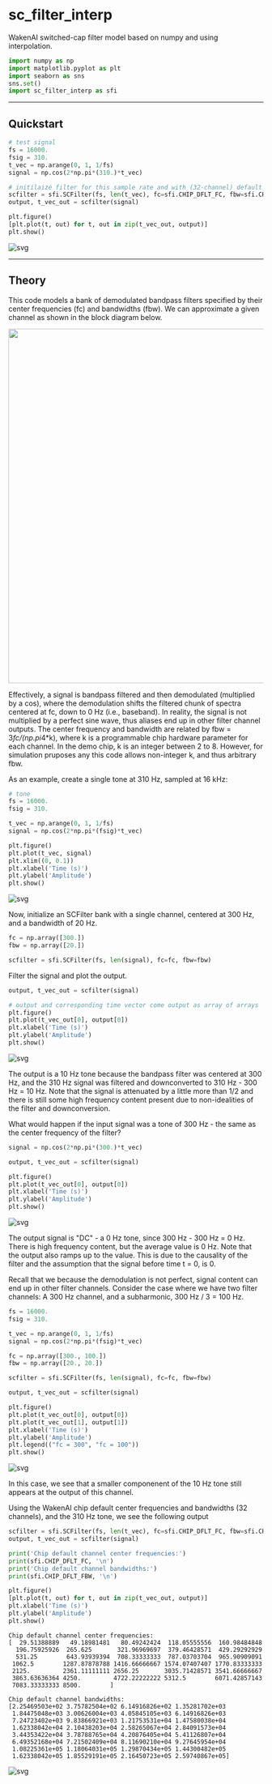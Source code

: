 # sc_filter_interp
WakenAI switched-cap filter model based on numpy and using interpolation.


```python
import numpy as np
import matplotlib.pyplot as plt
import seaborn as sns
sns.set()
import sc_filter_interp as sfi
```

___
## Quickstart


```python
# test signal
fs = 16000.
fsig = 310.
t_vec = np.arange(0, 1, 1/fs)
signal = np.cos(2*np.pi*(310.)*t_vec)

# initilaize filter for this sample rate and with (32-channel) default center frequencies and bandwidths
scfilter = sfi.SCFilter(fs, len(t_vec), fc=sfi.CHIP_DFLT_FC, fbw=sfi.CHIP_DFLT_FBW)
output, t_vec_out = scfilter(signal)

plt.figure()
[plt.plot(t, out) for t, out in zip(t_vec_out, output)]
plt.show()
```


![svg](demo_files/demo_3_0.svg)


---
## Theory

This code models a bank of demodulated bandpass filters specified by their center frequencies (fc) and bandwidths (fbw). We can approximate a given channel as shown in the block diagram below.

<!---
![Approximate model for a singel channel.](img/approx_channel.svg)
-->
<div style="text-align:center"><img src="img/approx_channel.svg" width="700"></div>  

  
Effectively, a signal is bandpass filtered and then demodulated (multiplied by a cos), where the demodulation shifts the filtered chunk of spectra centered at fc, down to 0 Hz (i.e., baseband). In reality, the signal is not multiplied by a perfect sine wave, thus aliases end up in other filter channel outputs. The center frequency and bandwidth are related by fbw = 3*fc/(np.pi*4*k), where k is a programmable chip hardware parameter for each channel. In the demo chip, k is an integer between 2 to 8. However, for simulation pruposes any this code allows non-integer k, and thus arbitrary fbw.

As an example, create a single tone at 310 Hz, sampled at 16 kHz:


```python
# tone
fs = 16000.
fsig = 310.

t_vec = np.arange(0, 1, 1/fs)
signal = np.cos(2*np.pi*(fsig)*t_vec)

plt.figure()
plt.plot(t_vec, signal)
plt.xlim((0, 0.1))
plt.xlabel('Time (s)')
plt.ylabel('Amplitude')
plt.show()
```


![svg](demo_files/demo_5_0.svg)


Now, initialize an SCFilter bank with a single channel, centered at 300 Hz, and a bandwidth of 20 Hz. 


```python
fc = np.array([300.])
fbw = np.array([20.])

scfilter = sfi.SCFilter(fs, len(signal), fc=fc, fbw=fbw)
```

Filter the signal and plot the output.


```python
output, t_vec_out = scfilter(signal)

# output and corresponding time vector come output as array of arrays
plt.figure()
plt.plot(t_vec_out[0], output[0])
plt.xlabel('Time (s)')
plt.ylabel('Amplitude')
plt.show()
```


![svg](demo_files/demo_9_0.svg)


The output is a 10 Hz tone because the bandpass filter was centered at 300 Hz, and the 310 Hz signal was filtered and downconverted to 310 Hz - 300 Hz = 10 Hz. Note that the signal is attenuated by a little more than 1/2 and there is still some high frequency content present due to non-idealities of the filter and downconversion.

What would happen if the input signal was a tone of 300 Hz - the same as the center frequency of the filter?


```python
signal = np.cos(2*np.pi*(300.)*t_vec)

output, t_vec_out = scfilter(signal)

plt.figure()
plt.plot(t_vec_out[0], output[0])
plt.xlabel('Time (s)')
plt.ylabel('Amplitude')
plt.show()
```


![svg](demo_files/demo_11_0.svg)


The output signal is "DC" - a 0 Hz tone, since 300 Hz - 300 Hz = 0 Hz. There is high frequency content, but the average value is 0 Hz. Note that the output also ramps up to the value. This is due to the causality of the filter and the assumption that the signal before time t = 0, is 0.

Recall that we because the demodulation is not perfect, signal content can end up in other filter channels. Consider the case where we have two filter channels: A 300 Hz channel, and a subharmonic, 300 Hz / 3 = 100 Hz.  


```python
fs = 16000.
fsig = 310.

t_vec = np.arange(0, 1, 1/fs)
signal = np.cos(2*np.pi*(fsig)*t_vec)

fc = np.array([300., 100.])
fbw = np.array([20., 20.])

scfilter = sfi.SCFilter(fs, len(signal), fc=fc, fbw=fbw)

output, t_vec_out = scfilter(signal)

plt.figure()
plt.plot(t_vec_out[0], output[0])
plt.plot(t_vec_out[1], output[1])
plt.xlabel('Time (s)')
plt.ylabel('Amplitude')
plt.legend(("fc = 300", "fc = 100"))
plt.show()
```


![svg](demo_files/demo_13_0.svg)


In this case, we see that a smaller componenent of the 10 Hz tone still appears at the output of this channel.

Using the WakenAI chip default center frequencies and bandwidths (32 channels), and the 310 Hz tone, we see the following output


```python
scfilter = sfi.SCFilter(fs, len(t_vec), fc=sfi.CHIP_DFLT_FC, fbw=sfi.CHIP_DFLT_FBW)
output, t_vec_out = scfilter(signal)

print('Chip default channel center frequencies:')
print(sfi.CHIP_DFLT_FC, '\n')
print('Chip default channel bandwidths:')
print(sfi.CHIP_DFLT_FBW, '\n')

plt.figure()
[plt.plot(t, out) for t, out in zip(t_vec_out, output)]
plt.xlabel('Time (s)')
plt.ylabel('Amplitude')
plt.show()
```

    Chip default channel center frequencies:
    [  29.51388889   49.18981481   80.49242424  118.05555556  160.98484848
      196.75925926  265.625       321.96969697  379.46428571  429.29292929
      531.25        643.93939394  708.33333333  787.03703704  965.90909091
     1062.5        1287.87878788 1416.66666667 1574.07407407 1770.83333333
     2125.         2361.11111111 2656.25       3035.71428571 3541.66666667
     3863.63636364 4250.         4722.22222222 5312.5        6071.42857143
     7083.33333333 8500.        ] 
    
    Chip default channel bandwidths:
    [2.25469503e+02 3.75782504e+02 6.14916826e+02 1.35281702e+03
     1.84475048e+03 3.00626004e+03 4.05845105e+03 6.14916826e+03
     7.24723402e+03 9.83866921e+03 1.21753531e+04 1.47580038e+04
     1.62338042e+04 2.10438203e+04 2.58265067e+04 2.84091573e+04
     3.44353422e+04 3.78788765e+04 4.20876405e+04 5.41126807e+04
     6.49352168e+04 7.21502409e+04 8.11690210e+04 9.27645954e+04
     1.08225361e+05 1.18064031e+05 1.29870434e+05 1.44300482e+05
     1.62338042e+05 1.85529191e+05 2.16450723e+05 2.59740867e+05] 
    
    


![svg](demo_files/demo_15_1.svg)

